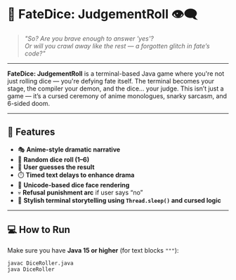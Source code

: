 # 🎲 FateDice: JudgementRoll 👁️‍🗨️

> _"So? Are you brave enough to answer 'yes'?  
Or will you crawl away like the rest — a forgotten glitch in fate’s code?"_

---

**FateDice: JudgementRoll** is a terminal-based Java game where you're not just rolling dice — you're defying fate itself. The terminal becomes your stage, the compiler your demon, and the dice... your judge. This isn’t just a game — it’s a cursed ceremony of anime monologues, snarky sarcasm, and 6-sided doom.

---

## 🔮 Features

- 🎭 **Anime-style dramatic narrative**
- 🎲 **Random dice roll (1–6)**
- 🧠 **User guesses the result**
- ⏱️ **Timed text delays to enhance drama**
- 📜 **Unicode-based dice face rendering**
- 💀 **Refusal punishment arc** if user says “no”
- 🤖 **Stylish terminal storytelling using `Thread.sleep()` and cursed logic**

---

## 💻 How to Run

Make sure you have **Java 15 or higher** (for text blocks `"""`):

```bash
javac DiceRoller.java
java DiceRoller
